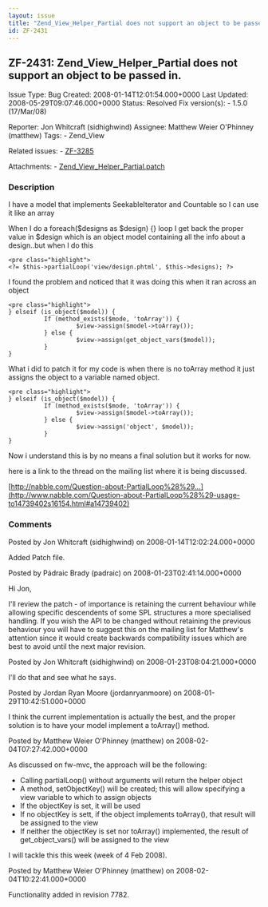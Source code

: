 ```yaml
---
layout: issue
title: "Zend_View_Helper_Partial does not support an object to be passed in."
id: ZF-2431
---
```


ZF-2431: Zend\_View\_Helper\_Partial does not support an object to be passed in.
--------------------------------------------------------------------------------

 Issue Type: Bug Created: 2008-01-14T12:01:54.000+0000 Last Updated: 2008-05-29T09:07:46.000+0000 Status: Resolved Fix version(s): - 1.5.0 (17/Mar/08)
 
 Reporter:  Jon Whitcraft (sidhighwind)  Assignee:  Matthew Weier O'Phinney (matthew)  Tags: - Zend\_View
 
 Related issues: - [ZF-3285](/issues/browse/ZF-3285)
 
 Attachments: - [Zend\_View\_Helper\_Partial.patch](/issues/secure/attachment/11090/Zend_View_Helper_Partial.patch)
 
### Description

I have a model that implements SeekableIterator and Countable so I can use it like an array

When I do a foreach($designs as $design) {} loop I get back the proper value in $design which is an object model containing all the info about a design..but when I do this

 
    <pre class="highlight"> 
    <?= $this->partialLoop('view/design.phtml', $this->designs); ?>


I found the problem and noticed that it was doing this when it ran across an object

 
    <pre class="highlight">
    } elseif (is_object($model)) {
              If (method_exists($mode, 'toArray')) {
                       $view->assign($model->toArray());
              } else {
                       $view->assign(get_object_vars($model));
              }
    }


What i did to patch it for my code is when there is no toArray method it just assigns the object to a variable named object.

 
    <pre class="highlight">
    } elseif (is_object($model)) {
              If (method_exists($mode, 'toArray')) {
                       $view->assign($model->toArray());
              } else {
                       $view->assign('object', $model));
              }
    }


Now i understand this is by no means a final solution but it works for now.

here is a link to the thread on the mailing list where it is being discussed.

[http://nabble.com/Question-about-PartialLoop%28%29…](http://www.nabble.com/Question-about-PartialLoop%28%29-usage-to14739402s16154.html#a14739402)

 

 

### Comments

Posted by Jon Whitcraft (sidhighwind) on 2008-01-14T12:02:24.000+0000

Added Patch file.

 

 

Posted by Pádraic Brady (padraic) on 2008-01-23T02:41:14.000+0000

Hi Jon,

I'll review the patch - of importance is retaining the current behaviour while allowing specific descendents of some SPL structures a more specialised handling. If you wish the API to be changed without retaining the previous behaviour you will have to suggest this on the mailing list for Matthew's attention since it would create backwards compatibility issues which are best to avoid until the next major revision.

 

 

Posted by Jon Whitcraft (sidhighwind) on 2008-01-23T08:04:21.000+0000

I'll do that and see what he says.

 

 

Posted by Jordan Ryan Moore (jordanryanmoore) on 2008-01-29T10:42:51.000+0000

I think the current implementation is actually the best, and the proper solution is to have your model implement a toArray() method.

 

 

Posted by Matthew Weier O'Phinney (matthew) on 2008-02-04T07:27:42.000+0000

As discussed on fw-mvc, the approach will be the following:

- Calling partialLoop() without arguments will return the helper object
- A method, setObjectKey() will be created; this will allow specifying a view variable to which to assign objects
- If the objectKey is set, it will be used
- If no objectKey is sett, if the object implements toArray(), that result will be assigned to the view
- If neither the objectKey is set nor toArray() implemented, the result of get\_object\_vars() will be assigned to the view

I will tackle this this week (week of 4 Feb 2008).

 

 

Posted by Matthew Weier O'Phinney (matthew) on 2008-02-04T10:22:41.000+0000

Functionality added in revision 7782.

 

 
